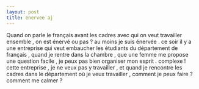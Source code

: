 ```yaml
---
layout: post
title: enervee aj
---
```


<p>Quand on parle le français avant les cadres avec qui on veut travailler ensemble , on est énervé ou pas ? au moins je suis énervée . ce soir il y a une entreprise qui veut embaucher les étudiants du département de français , quand je rentre dans la chambre , que une femme me propose une question facile , je peux pas bien organiser mon esprit . complexe ! cette entreprise , je ne veux pas y travailler , et quand je rencontre les cadres dans le département où je veux travailler , comment je peux faire ? comment me calmer ? </p>
